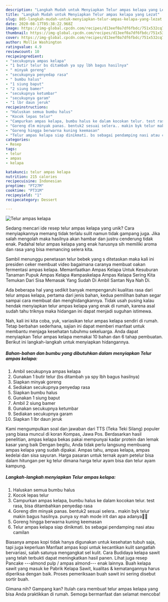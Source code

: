 ```yaml
---
description: "Langkah Mudah untuk Menyiapkan Telur ampas kelapa yang Lezat"
title: "Langkah Mudah untuk Menyiapkan Telur ampas kelapa yang Lezat"
slug: 805-langkah-mudah-untuk-menyiapkan-telur-ampas-kelapa-yang-lezat
date: 2020-08-17T05:38:22.968Z
image: https://img-global.cpcdn.com/recipes/d13eef0a7df6fbdc/751x532cq70/telur-ampas-kelapa-foto-resep-utama.jpg
thumbnail: https://img-global.cpcdn.com/recipes/d13eef0a7df6fbdc/751x532cq70/telur-ampas-kelapa-foto-resep-utama.jpg
cover: https://img-global.cpcdn.com/recipes/d13eef0a7df6fbdc/751x532cq70/telur-ampas-kelapa-foto-resep-utama.jpg
author: Mollie Washington
ratingvalue: 4.9
reviewcount: 10
recipeingredient:
- "secukupnya ampas kelapa"
- "1 butir telur bs ditambah ya spy lbh bagus hasilnya"
- " minyak goreng"
- "secukupnya penyedap rasa"
- " bumbu halus"
- "1 siung baput"
- "2 siung bamer"
- "secukupnya ketumbar"
- "secukupnya garam"
- "1 lbr daun jeruk"
recipeinstructions:
- "Haluskan semua bumbu halus"
- "Kocok lepas telur"
- "Campurkan ampas kelapa, bumbu halus ke dalam kocokan telur. test rasa, bisa ditambahkan penyedap rasa"
- "Goreng dlm minyak panas. bentuk2 sesuai selera.. makin byk telur makin bagus hasilnya. punya sy mah mode irit dan apa adanya🤣🤣"
- "Goreng hingga berwarna kuning keemasan"
- "Telur ampas kelapa siap dinikmati. bs sebagai pendamping nasi atau camilan"
categories:
- Resep
tags:
- telur
- ampas
- kelapa

katakunci: telur ampas kelapa 
nutrition: 215 calories
recipecuisine: Indonesian
preptime: "PT27M"
cooktime: "PT31M"
recipeyield: "1"
recipecategory: Dessert

---
```



![Telur ampas kelapa](https://img-global.cpcdn.com/recipes/d13eef0a7df6fbdc/751x532cq70/telur-ampas-kelapa-foto-resep-utama.jpg)

Sedang mencari ide resep telur ampas kelapa yang unik? Cara menyiapkannya memang tidak terlalu sulit namun tidak gampang juga. Jika salah mengolah maka hasilnya akan hambar dan justru cenderung tidak enak. Padahal telur ampas kelapa yang enak harusnya sih memiliki aroma dan rasa yang bisa memancing selera kita.

Sambil menunggu penetasan telur bebek yang s ditetaskan maka kali ini presiden ceker membuat video bagaimana caranya membuat oakan fermentasi ampas kelapa. Memanfaatkan Ampas Kelapa Untuk Kesuburan Tanaman Pupuk Ampas Kelapa #ampaskelapa Ampas Kelapa Sering Kita Temukan Dari Sisa Memasak Yang Sudah Di Ambil Santan Nya Nah Di.

Ada beberapa hal yang sedikit banyak mempengaruhi kualitas rasa dari telur ampas kelapa, pertama dari jenis bahan, kedua pemilihan bahan segar sampai cara membuat dan menghidangkannya. Tidak usah pusing kalau hendak menyiapkan telur ampas kelapa yang enak di rumah, karena asal sudah tahu triknya maka hidangan ini dapat menjadi suguhan istimewa.


Nah, kali ini kita coba, yuk, variasikan telur ampas kelapa sendiri di rumah. Tetap berbahan sederhana, sajian ini dapat memberi manfaat untuk membantu menjaga kesehatan tubuhmu sekeluarga. Anda dapat menyiapkan Telur ampas kelapa memakai 10 bahan dan 6 tahap pembuatan. Berikut ini langkah-langkah untuk menyiapkan hidangannya.

<!--inarticleads1-->

##### Bahan-bahan dan bumbu yang dibutuhkan dalam menyiapkan Telur ampas kelapa:

1. Ambil secukupnya ampas kelapa
1. Gunakan 1 butir telur (bs ditambah ya spy lbh bagus hasilnya)
1. Siapkan  minyak goreng
1. Sediakan secukupnya penyedap rasa
1. Siapkan  bumbu halus
1. Gunakan 1 siung baput
1. Ambil 2 siung bamer
1. Gunakan secukupnya ketumbar
1. Sediakan secukupnya garam
1. Siapkan 1 lbr daun jeruk


Kami mengumpulkan soal dan jawaban dari TTS (Teka Teki Silang) populer yang biasa muncul di koran Kompas, Jawa Pos. Berdasarkan hasil penelitian, ampas kelapa bekas pakai mempunyai kadar protein dan lemak kasar yang baik Dengan begitu, Anda tidak perlu langsung membuang ampas kelapa yang sudah dipakai. Ampas tahu, ampas kelapa, ampas kedelai dan sisa sayuran. Harga pasaran untuk ternak ayam petelur bisa dalam hitungan per kg telur dimana harga telur ayam bisa dan telur ayam kampung. 

<!--inarticleads2-->

##### Langkah-langkah menyiapkan Telur ampas kelapa:

1. Haluskan semua bumbu halus
1. Kocok lepas telur
1. Campurkan ampas kelapa, bumbu halus ke dalam kocokan telur. test rasa, bisa ditambahkan penyedap rasa
1. Goreng dlm minyak panas. bentuk2 sesuai selera.. makin byk telur makin bagus hasilnya. punya sy mah mode irit dan apa adanya🤣🤣
1. Goreng hingga berwarna kuning keemasan
1. Telur ampas kelapa siap dinikmati. bs sebagai pendamping nasi atau camilan


Biasanya ampas kopi tidak hanya digunakan untuk kesehatan tubuh saja, tapi juga keperluan Manfaat ampas kopi untuk kecantikan kulit sangatlah bervariasi, salah satunya mengangkat sel kulit. Cara Budidaya kelapa sawit yang telah terbukti dapat meningkatkan hasil panen. Lihat juga resep Pancake ---almond pulp / ampas almond--- enak lainnya. Buah kelapa sawit yang masuk ke Pabrik Kelapa Sawit, kualitas &amp; kematangannya harus diperiksa dengan baik. Proses pemeriksaan buah sawit ini sering disebut sortir buah. 

Gimana nih? Gampang kan? Itulah cara membuat telur ampas kelapa yang bisa Anda praktikkan di rumah. Semoga bermanfaat dan selamat mencoba!
